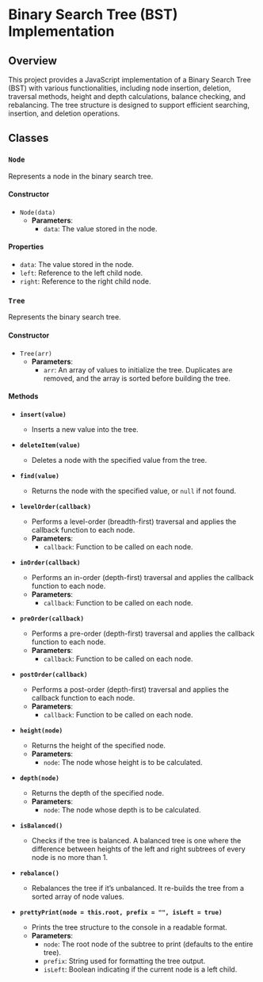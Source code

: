 # Binary Search Tree (BST) Implementation

## Overview

This project provides a JavaScript implementation of a Binary Search Tree (BST) with various functionalities, including node insertion, deletion, traversal methods, height and depth calculations, balance checking, and rebalancing. The tree structure is designed to support efficient searching, insertion, and deletion operations.

## Classes

### `Node`

Represents a node in the binary search tree.

#### Constructor

- `Node(data)`
  - **Parameters**:
    - `data`: The value stored in the node.

#### Properties

- `data`: The value stored in the node.
- `left`: Reference to the left child node.
- `right`: Reference to the right child node.

### `Tree`

Represents the binary search tree.

#### Constructor

- `Tree(arr)`
  - **Parameters**:
    - `arr`: An array of values to initialize the tree. Duplicates are removed, and the array is sorted before building the tree.

#### Methods

- **`insert(value)`**
  - Inserts a new value into the tree.

- **`deleteItem(value)`**
  - Deletes a node with the specified value from the tree.

- **`find(value)`**
  - Returns the node with the specified value, or `null` if not found.

- **`levelOrder(callback)`**
  - Performs a level-order (breadth-first) traversal and applies the callback function to each node.
  - **Parameters**:
    - `callback`: Function to be called on each node.

- **`inOrder(callback)`**
  - Performs an in-order (depth-first) traversal and applies the callback function to each node.
  - **Parameters**:
    - `callback`: Function to be called on each node.

- **`preOrder(callback)`**
  - Performs a pre-order (depth-first) traversal and applies the callback function to each node.
  - **Parameters**:
    - `callback`: Function to be called on each node.

- **`postOrder(callback)`**
  - Performs a post-order (depth-first) traversal and applies the callback function to each node.
  - **Parameters**:
    - `callback`: Function to be called on each node.

- **`height(node)`**
  - Returns the height of the specified node.
  - **Parameters**:
    - `node`: The node whose height is to be calculated.

- **`depth(node)`**
  - Returns the depth of the specified node.
  - **Parameters**:
    - `node`: The node whose depth is to be calculated.

- **`isBalanced()`**
  - Checks if the tree is balanced. A balanced tree is one where the difference between heights of the left and right subtrees of every node is no more than 1.

- **`rebalance()`**
  - Rebalances the tree if it’s unbalanced. It re-builds the tree from a sorted array of node values.

- **`prettyPrint(node = this.root, prefix = "", isLeft = true)`**
  - Prints the tree structure to the console in a readable format.
  - **Parameters**:
    - `node`: The root node of the subtree to print (defaults to the entire tree).
    - `prefix`: String used for formatting the tree output.
    - `isLeft`: Boolean indicating if the current node is a left child.
